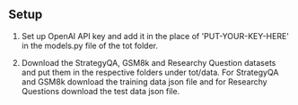 ## Setup

1. Set up OpenAI API key and add it in the place of 'PUT-YOUR-KEY-HERE' in the models.py file of the tot folder.

2. Download the StrategyQA, GSM8k and Researchy Question datasets and put them in the respective folders under tot/data. For StrategyQA and GSM8k download the training data json file and for Researchy Questions download the test data json file.
